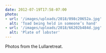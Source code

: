 ```yaml
---
date: 2012-07-19T17:58-07:00
photo:
- url: '/images/uploads/2018/098c20652a.jpg'
  alt: 'Toad being held in someone’s hand'
- url: '/images/uploads/2018/66202b484d.jpg'
  alt: 'Plate of lobster'
---
```

Photos from the Lullaretreat.
